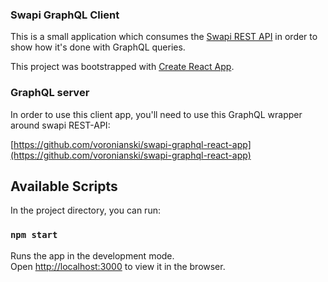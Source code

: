 ### Swapi GraphQL Client

This is a small application which consumes the [Swapi REST API](https://swapi.co/) in order to show how it's done with GraphQL queries.

This project was bootstrapped with [Create React App](https://github.com/facebook/create-react-app).

### GraphQL server

In order to use this client app, you'll need to use this GraphQL wrapper around swapi REST-API:

[https://github.com/voronianski/swapi-graphql-react-app](https://github.com/voronianski/swapi-graphql-react-app)

## Available Scripts

In the project directory, you can run:

### `npm start`

Runs the app in the development mode.<br>
Open [http://localhost:3000](http://localhost:3000) to view it in the browser.


